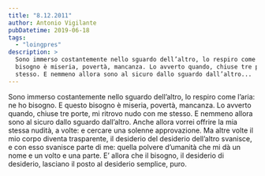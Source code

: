 ```yaml
---
title: "8.12.2011"
author: Antonio Vigilante
pubDatetime: 2019-06-18
tags: 
  - "loingpres"
description: >
  Sono immerso costantemente nello sguardo dell’altro, lo respiro come l’aria: ne ho bisogno. E questo 
  bisogno è miseria, povertà, mancanza. Lo avverto quando, chiuse tre porte, mi ritrovo nudo con me 
  stesso. E nemmeno allora sono al sicuro dallo sguardo dall’altro...
---
```


Sono immerso costantemente nello sguardo dell’altro, lo respiro come l’aria: ne ho bisogno. E questo bisogno è miseria, povertà, mancanza. Lo avverto quando, chiuse tre porte, mi ritrovo nudo con me stesso. E nemmeno allora sono al sicuro dallo sguardo dall’altro. Anche allora vorrei offrire la mia stessa nudità, a volte: e cercare una solenne approvazione. Ma altre volte il mio corpo diventa trasparente, il desiderio del desiderio dell’altro svanisce, e con esso svanisce parte di me: quella polvere d’umanità che mi dà un nome e un volto e una parte. E’ allora che il bisogno, il desiderio di desiderio, lasciano il posto al desiderio semplice, puro.
